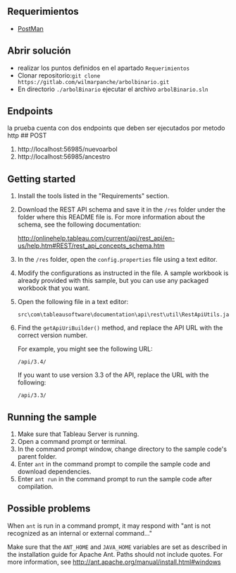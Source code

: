 ## Requerimientos
* [PostMan](https://www.getpostman.com/downloads)

## Abrir solución
* realizar los puntos definidos en el apartado  ``Requerimientos``
* Clonar repositorio:```git clone https://gitlab.com/wilmarpanche/arbolbinario.git```
* En directorio ``./arbolBinario`` ejecutar el archivo ``arbolBinario.sln``

## Endpoints

la prueba cuenta con dos endpoints que deben ser ejecutados por metodo http ## POST 
1. http://localhost:56985/nuevoarbol
1. http://localhost:56985/ancestro

## Getting started

1. Install the tools listed in the "Requirements" section.
1. Download the REST API schema and save it in the `/res` folder under the folder where this README file is. For more information about the schema, see the following documentation:

   <http://onlinehelp.tableau.com/current/api/rest_api/en-us/help.htm#REST/rest_api_concepts_schema.htm>

1. In the `/res` folder, open the `config.properties` file using a text editor.
1. Modify the configurations as instructed in the file. A sample workbook is already provided with this sample, but you can use any packaged workbook that you want.
1. Open the following file in a text editor:

   ```
   src\com\tableausoftware\documentation\api\rest\util\RestApiUtils.java
   ```

1. Find the `getApiUriBuilder()` method, and replace the API URL with the correct version number.

   For example, you might see the following URL:

   ```
   /api/3.4/
   ```

   If you want to use version 3.3 of the API, replace the URL with the following:

   ```
   /api/3.3/
   ```

## Running the sample

1. Make sure that Tableau Server is running.
1. Open a command prompt or terminal.
1. In the command prompt window, change directory to the sample code's parent folder.
1. Enter `ant` in the command prompt to compile the sample code and download dependencies.
1. Enter `ant run` in the command prompt to run the sample code after compilation.

## Possible problems

When `ant` is run in a command prompt, it may respond with "ant is not recognized as an internal or external command..."

Make sure that the `ANT_HOME` and `JAVA_HOME` variables are set as described in the installation guide for Apache Ant. Paths should not include quotes.
For more information, see <http://ant.apache.org/manual/install.html#windows>
